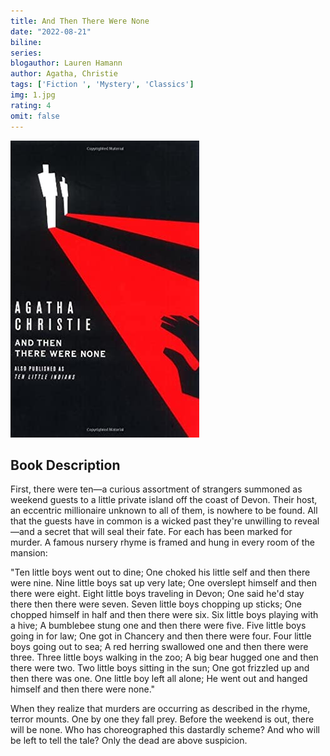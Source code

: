 ```yaml
---
title: And Then There Were None
date: "2022-08-21"
biline:
series:
blogauthor: Lauren Hamann
author: Agatha, Christie
tags: ['Fiction ', 'Mystery', 'Classics']
img: 1.jpg
rating: 4
omit: false
---
```


![Book Cover](1.jpg)

## Book Description


First, there were ten—a curious assortment of strangers summoned as weekend guests to a little private island off the coast of Devon. Their host, an eccentric millionaire unknown to all of them, is nowhere to be found. All that the guests have in common is a wicked past they're unwilling to reveal—and a secret that will seal their fate. For each has been marked for murder. A famous nursery rhyme is framed and hung in every room of the mansion:

"Ten little boys went out to dine; One choked his little self and then there were nine. Nine little boys sat up very late; One overslept himself and then there were eight. Eight little boys traveling in Devon; One said he'd stay there then there were seven. Seven little boys chopping up sticks; One chopped himself in half and then there were six. Six little boys playing with a hive; A bumblebee stung one and then there were five. Five little boys going in for law; One got in Chancery and then there were four. Four little boys going out to sea; A red herring swallowed one and then there were three. Three little boys walking in the zoo; A big bear hugged one and then there were two. Two little boys sitting in the sun; One got frizzled up and then there was one. One little boy left all alone; He went out and hanged himself and then there were none."

When they realize that murders are occurring as described in the rhyme, terror mounts. One by one they fall prey. Before the weekend is out, there will be none. Who has choreographed this dastardly scheme? And who will be left to tell the tale? Only the dead are above suspicion.
